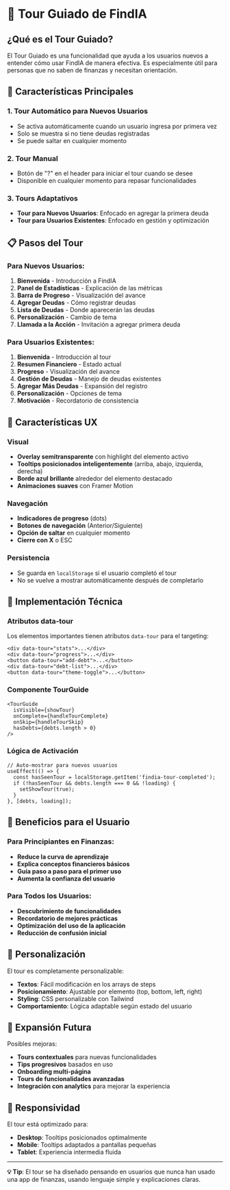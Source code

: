 # 🎯 Tour Guiado de FindIA

## ¿Qué es el Tour Guiado?

El Tour Guiado es una funcionalidad que ayuda a los usuarios nuevos a entender cómo usar FindIA de manera efectiva. Es especialmente útil para personas que no saben de finanzas y necesitan orientación.

## 🚀 Características Principales

### 1. **Tour Automático para Nuevos Usuarios**
- Se activa automáticamente cuando un usuario ingresa por primera vez
- Solo se muestra si no tiene deudas registradas
- Se puede saltar en cualquier momento

### 2. **Tour Manual**
- Botón de "?" en el header para iniciar el tour cuando se desee
- Disponible en cualquier momento para repasar funcionalidades

### 3. **Tours Adaptativos**
- **Tour para Nuevos Usuarios**: Enfocado en agregar la primera deuda
- **Tour para Usuarios Existentes**: Enfocado en gestión y optimización

## 📋 Pasos del Tour

### Para Nuevos Usuarios:
1. **Bienvenida** - Introducción a FindIA
2. **Panel de Estadísticas** - Explicación de las métricas
3. **Barra de Progreso** - Visualización del avance
4. **Agregar Deudas** - Cómo registrar deudas
5. **Lista de Deudas** - Donde aparecerán las deudas
6. **Personalización** - Cambio de tema
7. **Llamada a la Acción** - Invitación a agregar primera deuda

### Para Usuarios Existentes:
1. **Bienvenida** - Introducción al tour
2. **Resumen Financiero** - Estado actual
3. **Progreso** - Visualización del avance
4. **Gestión de Deudas** - Manejo de deudas existentes
5. **Agregar Más Deudas** - Expansión del registro
6. **Personalización** - Opciones de tema
7. **Motivación** - Recordatorio de consistencia

## 🎨 Características UX

### Visual
- **Overlay semitransparente** con highlight del elemento activo
- **Tooltips posicionados inteligentemente** (arriba, abajo, izquierda, derecha)
- **Borde azul brillante** alrededor del elemento destacado
- **Animaciones suaves** con Framer Motion

### Navegación
- **Indicadores de progreso** (dots)
- **Botones de navegación** (Anterior/Siguiente)
- **Opción de saltar** en cualquier momento
- **Cierre con X** o ESC

### Persistencia
- Se guarda en `localStorage` si el usuario completó el tour
- No se vuelve a mostrar automáticamente después de completarlo

## 🔧 Implementación Técnica

### Atributos data-tour
Los elementos importantes tienen atributos `data-tour` para el targeting:

```tsx
<div data-tour="stats">...</div>
<div data-tour="progress">...</div>
<button data-tour="add-debt">...</button>
<div data-tour="debt-list">...</div>
<button data-tour="theme-toggle">...</button>
```

### Componente TourGuide
```tsx
<TourGuide
  isVisible={showTour}
  onComplete={handleTourComplete}
  onSkip={handleTourSkip}
  hasDebts={debts.length > 0}
/>
```

### Lógica de Activación
```tsx
// Auto-mostrar para nuevos usuarios
useEffect(() => {
  const hasSeenTour = localStorage.getItem('findia-tour-completed');
  if (!hasSeenTour && debts.length === 0 && !loading) {
    setShowTour(true);
  }
}, [debts, loading]);
```

## 🎯 Beneficios para el Usuario

### Para Principiantes en Finanzas:
- **Reduce la curva de aprendizaje**
- **Explica conceptos financieros básicos**
- **Guía paso a paso para el primer uso**
- **Aumenta la confianza del usuario**

### Para Todos los Usuarios:
- **Descubrimiento de funcionalidades**
- **Recordatorio de mejores prácticas**
- **Optimización del uso de la aplicación**
- **Reducción de confusión inicial**

## 🎨 Personalización

El tour es completamente personalizable:

- **Textos**: Fácil modificación en los arrays de steps
- **Posicionamiento**: Ajustable por elemento (top, bottom, left, right)
- **Styling**: CSS personalizable con Tailwind
- **Comportamiento**: Lógica adaptable según estado del usuario

## 🚀 Expansión Futura

Posibles mejoras:
- **Tours contextuales** para nuevas funcionalidades
- **Tips progresivos** basados en uso
- **Onboarding multi-página**
- **Tours de funcionalidades avanzadas**
- **Integración con analytics** para mejorar la experiencia

## 📱 Responsividad

El tour está optimizado para:
- **Desktop**: Tooltips posicionados optimalmente
- **Mobile**: Tooltips adaptados a pantallas pequeñas
- **Tablet**: Experiencia intermedia fluida

---

**💡 Tip**: El tour se ha diseñado pensando en usuarios que nunca han usado una app de finanzas, usando lenguaje simple y explicaciones claras.